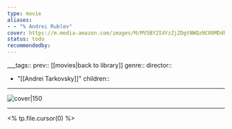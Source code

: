 ```yaml
---
type: movie
aliases:
- - "% Andrei Rublev"
cover: https://m.media-amazon.com/images/M/MV5BY2I4YzZjZDgtNWQzNC00MDdhLWFiZTItZTAwODY2ZmQzMDQwXkEyXkFqcGc@._V1_SX300.jpg
status: todo
recommendedby:
---
```

___tags:: prev:: [[movies|back to library]]
genre::
director:: 
  - "[[Andrei Tarkovsky]]"
children::
___
![cover|150](https://m.media-amazon.com/images/M/MV5BY2I4YzZjZDgtNWQzNC00MDdhLWFiZTItZTAwODY2ZmQzMDQwXkEyXkFqcGc@._V1_SX300.jpg)
___
<% tp.file.cursor(0) %>
